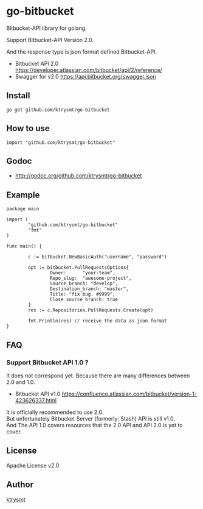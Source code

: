 # go-bitbucket

Bitbucket-API library for golang.

Support Bitbucket-API Version 2.0. 

And the response type is json format defined Bitbucket-API.

- Bitbucket API 2.0 <https://developer.atlassian.com/bitbucket/api/2/reference/>
- Swagger for v2.0 <https://api.bitbucket.org/swagger.json>

## Install

```
go get github.com/ktrysmt/go-bitbucket
```

## How to use

```
import "github.com/ktrysmt/go-bitbucket"
```

## Godoc

- <http://godoc.org/github.com/ktrysmt/go-bitbucket>


## Example

```
package main

import (
        "github.com/ktrysmt/go-bitbucket" 
        "fmt"
)

func main() {

        c := bitbucket.NewBasicAuth("username", "password")

        opt := bitbucket.PullRequestsOptions{
                Owner:      "your-team",
                Repo_slug:  "awesome-project",
                Source_branch: "develop",
                Destination_branch: "master",
                Title: "fix bug. #9999",
                Close_source_branch: true
        }
        res := c.Repositories.PullRequests.Create(opt)

        fmt.Println(res) // receive the data as json format
}
```

## FAQ

### Support Bitbucket API 1.0 ?

It does not correspond yet. Because there are many differences between 2.0 and 1.0.

- Bitbucket API v1.0 <https://confluence.atlassian.com/bitbucket/version-1-423626337.html>

It is officially recommended to use 2.0.  
But unfortunately Bitbucket Server (formerly: Stash) API is still v1.0.   
And The API 1.0 covers resources that the 2.0 API and API 2.0 is yet to cover.

## License

Apache License v2.0

## Author

[ktrysmt](https://github.com/ktrysmt)
